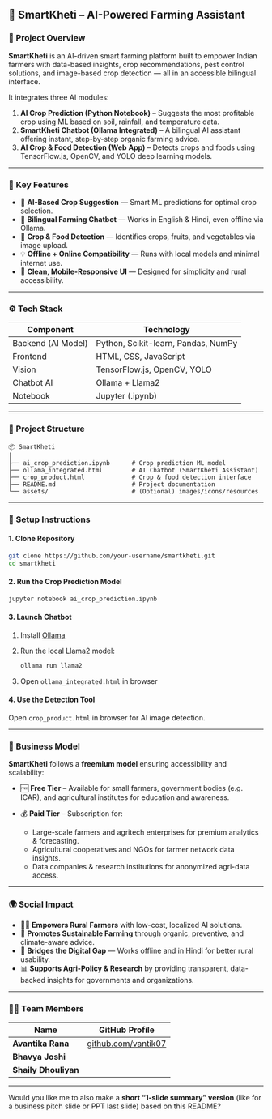## 🌾 SmartKheti – AI-Powered Farming Assistant

### 🚀 Project Overview

**SmartKheti** is an AI-driven smart farming platform built to empower Indian farmers with data-based insights, crop recommendations, pest control solutions, and image-based crop detection — all in an accessible bilingual interface.

It integrates three AI modules:

1. **AI Crop Prediction (Python Notebook)** – Suggests the most profitable crop using ML based on soil, rainfall, and temperature data.
2. **SmartKheti Chatbot (Ollama Integrated)** – A bilingual AI assistant offering instant, step-by-step organic farming advice.
3. **AI Crop & Food Detection (Web App)** – Detects crops and foods using TensorFlow.js, OpenCV, and YOLO deep learning models.

---

### 🧠 Key Features

* 🌱 **AI-Based Crop Suggestion** — Smart ML predictions for optimal crop selection.
* 🤖 **Bilingual Farming Chatbot** — Works in English & Hindi, even offline via Ollama.
* 📸 **Crop & Food Detection** — Identifies crops, fruits, and vegetables via image upload.
* 💡 **Offline + Online Compatibility** — Runs with local models and minimal internet use.
* 🧩 **Clean, Mobile-Responsive UI** — Designed for simplicity and rural accessibility.

---

### ⚙️ Tech Stack

| Component          | Technology                          |
| ------------------ | ----------------------------------- |
| Backend (AI Model) | Python, Scikit-learn, Pandas, NumPy |
| Frontend           | HTML, CSS, JavaScript               |
| Vision             | TensorFlow.js, OpenCV, YOLO         |
| Chatbot AI         | Ollama + Llama2                     |
| Notebook           | Jupyter (.ipynb)                    |

---

### 🧩 Project Structure

```
📦 SmartKheti
│
├── ai_crop_prediction.ipynb      # Crop prediction ML model
├── ollama_integrated.html        # AI Chatbot (SmartKheti Assistant)
├── crop_product.html             # Crop & food detection interface
├── README.md                     # Project documentation
└── assets/                       # (Optional) images/icons/resources
```

---

### 🧪 Setup Instructions

#### 1. Clone Repository

```bash
git clone https://github.com/your-username/smartkheti.git
cd smartkheti
```

#### 2. Run the Crop Prediction Model

```bash
jupyter notebook ai_crop_prediction.ipynb
```

#### 3. Launch Chatbot

1. Install [Ollama](https://ollama.ai/download)
2. Run the local Llama2 model:

   ```bash
   ollama run llama2
   ```
3. Open `ollama_integrated.html` in browser

#### 4. Use the Detection Tool

Open `crop_product.html` in browser for AI image detection.

---

### 💼 Business Model

**SmartKheti** follows a **freemium model** ensuring accessibility and scalability:

* 🆓 **Free Tier** – Available for small farmers, government bodies (e.g. ICAR), and agricultural institutes for education and awareness.
* 💰 **Paid Tier** – Subscription for:

  * Large-scale farmers and agritech enterprises for premium analytics & forecasting.
  * Agricultural cooperatives and NGOs for farmer network data insights.
  * Data companies & research institutions for anonymized agri-data access.

---

### 🌍 Social Impact

* 👨‍🌾 **Empowers Rural Farmers** with low-cost, localized AI solutions.
* 🌾 **Promotes Sustainable Farming** through organic, preventive, and climate-aware advice.
* 📶 **Bridges the Digital Gap** — Works offline and in Hindi for better rural usability.
* 📊 **Supports Agri-Policy & Research** by providing transparent, data-backed insights for governments and organizations.

---

### 👨‍💻 Team Members

| Name             | GitHub Profile                                                 |
| ---------------- | -------------------------------------------------------------- |
| **Avantika Rana**       | [github.com/vantik07](https://github.com/PihuPihuPihu)             |
| **Bhavya Joshi** | 
| **Shaily Dhouliyan**   | 


---

Would you like me to also make a **short “1-slide summary” version** (like for a business pitch slide or PPT last slide) based on this README?
